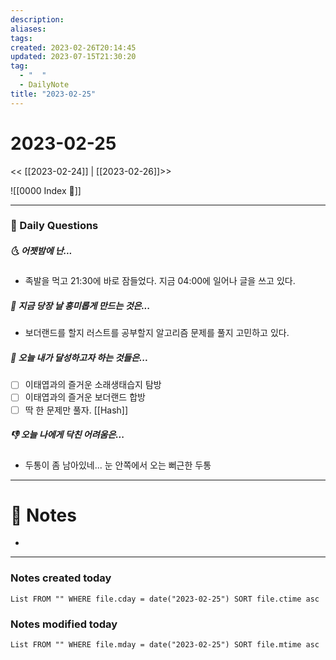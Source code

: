 ```yaml
---
description:
aliases: 
tags: 
created: 2023-02-26T20:14:45
updated: 2023-07-15T21:30:20
tag:
  - "  "
  - DailyNote
title: "2023-02-25"
---
```


# 2023-02-25

<< [[2023-02-24]] | [[2023-02-26]]>>

![[0000 Index 🔗]]

---

### 📅 Daily Questions

##### 🌜 어젯밤에 난...

- 족발을 먹고 21:30에 바로 잠들었다. 지금 04:00에 일어나 글을 쓰고 있다.

##### 🙌 지금 당장 날 흥미롭게 만드는 것은...

- 보더랜드를 할지 러스트를 공부할지 알고리즘 문제를 풀지 고민하고 있다.

##### 🚀 오늘 내가 달성하고자 하는 것들은...

- [ ] 이태엽과의 즐거운 소래생태습지 탐방
- [ ] 이태엽과의 즐거운 보더랜드 합방
- [ ] 딱 한 문제만 풀자. [[Hash]]

##### 👎 오늘 나에게 닥친 어려움은...

- 두통이 좀 남아있네... 눈 안쪽에서 오는 뻐근한 두통

---

# 📝 Notes

- 

---

### Notes created today

```dataview
List FROM "" WHERE file.cday = date("2023-02-25") SORT file.ctime asc
```

### Notes modified today

```dataview
List FROM "" WHERE file.mday = date("2023-02-25") SORT file.mtime asc
```
